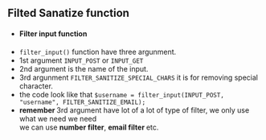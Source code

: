 ## Filted Sanatize function
- #### Filter input function
- `filter_input()` function have three argunment.
- 1st argument `INPUT_POST` or `INPUT_GET` 
- 2nd argument is the name of the input.
- 3rd argunment `FILTER_SANITIZE_SPECIAL_CHARS` it is for removing special character.
- the code look like that `$username = filter_input(INPUT_POST, "username", FILTER_SANITIZE_EMAIL);`
- <b>remember </b> 3rd argument have lot of a lot of type of filter, we only use what we need we need </br>
we can use <b>number filter</b>, <b> email filter </b> etc.
